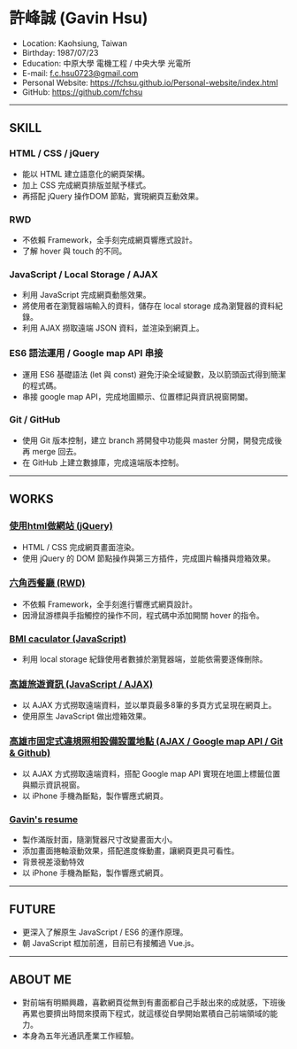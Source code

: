 # 許峰誠 (Gavin Hsu)

- Location: Kaohsiung, Taiwan
- Birthday: 1987/07/23
- Education: 中原大學 電機工程 / 中央大學 光電所
- E-mail: f.c.hsu0723@gmail.com
- Personal Website: https://fchsu.github.io/Personal-website/index.html
- GitHub: https://github.com/fchsu
<hr>

## SKILL

### HTML / CSS / jQuery

- 能以 HTML 建立語意化的網頁架構。
- 加上 CSS 完成網頁排版並賦予樣式。
- 再搭配 jQuery 操作DOM 節點，實現網頁互動效果。

### RWD

- 不依賴 Framework，全手刻完成網頁響應式設計。
- 了解 hover 與 touch 的不同。

### JavaScript / Local Storage / AJAX

- 利用 JavaScript 完成網頁動態效果。
- 將使用者在瀏覽器端輸入的資料，儲存在 local storage 成為瀏覽器的資料紀錄。
- 利用 AJAX 撈取遠端 JSON 資料，並渲染到網頁上。

### ES6 語法運用 / Google map API 串接

- 運用 ES6 基礎語法 (let 與 const) 避免汙染全域變數，及以箭頭函式得到簡潔的程式碼。
- 串接 google map API，完成地圖顯示、位置標記與資訊視窗開闔。 

### Git / GitHub

- 使用 Git 版本控制，建立 branch 將開發中功能與 master 分開，開發完成後再 merge 回去。
- 在 GitHub 上建立數據庫，完成遠端版本控制。
<hr>

## WORKS

### <a href='https://fchsu.github.io/jQuery-test/HW_jQ.html' target='_blank'>使用html做網站 (jQuery)</a>

- HTML / CSS 完成網頁畫面渲染。
- 使用 jQuery 的 DOM 節點操作與第三方插件，完成圖片輪播與燈箱效果。

### <a href='https://fchsu.github.io/RWD-test/index.html' target='_blank'>六角西餐廳 (RWD)</a>

- 不依賴 Framework，全手刻進行響應式網頁設計。
- 因滑鼠游標與手指觸控的操作不同，程式碼中添加開關 hover 的指令。

### <a href='https://fchsu.github.io/JS-localStorage/JS-HW-BMI.html' target='_blank'>BMI caculator (JavaScript)</a>

- 利用 local storage 紀錄使用者數據於瀏覽器端，並能依需要逐條刪除。

### <a href='https://fchsu.github.io/JS-AJAX/JS-HW-opendata.html' target='_blank'>高雄旅遊資訊 (JavaScript / AJAX)</a>

- 以 AJAX 方式撈取遠端資料，並以單頁最多8筆的多頁方式呈現在網頁上。
- 使用原生 JavaScript 做出燈箱效果。

### <a href='https://fchsu.github.io/JS-opendata/index.html' target='_blank'>高雄市固定式違規照相設備設置地點 (AJAX / Google map API / Git & Github)</a>

- 以 AJAX 方式撈取遠端資料，搭配 Google map API 實現在地圖上標籤位置與顯示資訊視窗。
- 以 iPhone 手機為斷點，製作響應式網頁。

### <a href='https://fchsu.github.io/Personal-website/index.html' target='_blank'>Gavin's resume</a>
	
- 製作滿版封面，隨瀏覽器尺寸改變畫面大小。
- 添加畫面捲軸滾動效果，搭配進度條動畫，讓網頁更具可看性。
- 背景視差滾動特效
- 以 iPhone 手機為斷點，製作響應式網頁。
<hr>

## FUTURE

- 更深入了解原生 JavaScript / ES6 的運作原理。
- 朝 JavaScript 框加前進，目前已有接觸過 Vue.js。
<hr>

## ABOUT ME

- 對前端有明顯興趣，喜歡網頁從無到有畫面都自己手敲出來的成就感，下班後再累也要擠出時間來摸兩下程式，就這樣從自學開始累積自己前端領域的能力。
- 本身為五年光通訊產業工作經驗。
